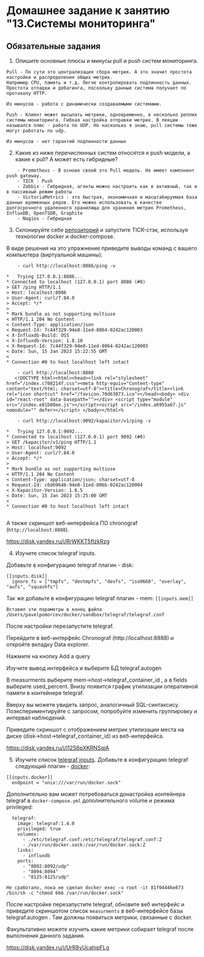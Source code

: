 # Домашнее задание к занятию "13.Системы мониторинга"

## Обязательные задания

1. Опишите основные плюсы и минусы pull и push систем мониторинга.
```
Pull - По сути это централизация сбора метрик. А это значит простота настройки и распределения общих метрик. 
Например CPU, память и т.д. Легче контролировать подлинность данных. Простота отладки и дебагинга, поскольку данные система получает по протоколу HTTP.

Из минусов - работа с динамически создаваемыми системами.

Push - Клиент может высылать метрики, одновременно, в несколько реплик системы мониторинга. Гибкая настройка отправки метрик. В лекции назывался плюс - работа по UDP. Но насколько я знаю, pull системы тоже могут работать по udp.

Из минусов - нет гарантий подлинности данных
```
2. Какие из ниже перечисленных систем относятся к push модели, а какие к pull? А может есть гибридные?
```
    - Prometheus - В основе своей это Pull модель. Но имеет компонент push gateway.
    - TICK - Push
    - Zabbix - Гибридная, агенты можно настроить как в активный, так и в пассивный режим работы
    - VictoriaMetrics - это быстрая, экономичная и масштабируемая база данных временных рядов. Его можно использовать в качестве долгосрочного удаленного хранилища для хранения метрик Prometheus, InfluxDB, OpenTSDB, Graphite
    - Nagios - Гибридная
```

3. Склонируйте себе [репозиторий](https://github.com/influxdata/sandbox/tree/master) и запустите TICK-стэк, 
используя технологии docker и docker-compose.

В виде решения на это упражнение приведите выводы команд с вашего компьютера (виртуальной машины):
```
    - curl http://localhost:8086/ping -v
    
*   Trying 127.0.0.1:8086...
* Connected to localhost (127.0.0.1) port 8086 (#0)
> GET /ping HTTP/1.1
> Host: localhost:8086
> User-Agent: curl/7.84.0
> Accept: */*
>
* Mark bundle as not supporting multiuse
< HTTP/1.1 204 No Content
< Content-Type: application/json
< Request-Id: 7c44f329-94e8-11ed-8064-0242ac120003
< X-Influxdb-Build: OSS
< X-Influxdb-Version: 1.8.10
< X-Request-Id: 7c44f329-94e8-11ed-8064-0242ac120003
< Date: Sun, 15 Jan 2023 15:22:55 GMT
<
* Connection #0 to host localhost left intact
```
```
    - curl http://localhost:8888
   <!DOCTYPE html><html><head><link rel="stylesheet" href="/index.c708214f.css"><meta http-equiv="Content-type" content="text/html; charset=utf-8"><title>Chronograf</title><link rel="icon shortcut" href="/favicon.70d63073.ico"></head><body> <div id="react-root" data-basepath=""></div> <script type="module" src="/index.e81b88ee.js"></script><script src="/index.a6955a67.js" nomodule="" defer></script> </body></html>%
```
```
    - curl http://localhost:9092/kapacitor/v1/ping -v
    
*   Trying 127.0.0.1:9092...
* Connected to localhost (127.0.0.1) port 9092 (#0)
> GET /kapacitor/v1/ping HTTP/1.1
> Host: localhost:9092
> User-Agent: curl/7.84.0
> Accept: */*
>
* Mark bundle as not supporting multiuse
< HTTP/1.1 204 No Content
< Content-Type: application/json; charset=utf-8
< Request-Id: c6d69646-94e8-11ed-806b-0242ac120004
< X-Kapacitor-Version: 1.6.5
< Date: Sun, 15 Jan 2023 15:25:00 GMT
<
* Connection #0 to host localhost left intact
    
```  

А также скриншот веб-интерфейса ПО chronograf (`http://localhost:8888`). 

https://disk.yandex.ru/i/RrWKKT5fIzkRzg

4. Изучите список telegraf inputs.

Добавьте в конфигурацию telegraf плагин - disk:
```
[[inputs.disk]]
  ignore_fs = ["tmpfs", "devtmpfs", "devfs", "iso9660", "overlay", "aufs", "squashfs"]
```
Так же добавьте в конфигурацию telegraf плагин - mem:
`[[inputs.mem]]`

`Вставил эти параметры в конец файла /Users/pavelpomorcev/docker/sandbox/telegraf/telegraf.conf`

После настройки перезапустите telegraf.

Перейдите в веб-интерфейс Chronograf (http://localhost:8888) и откройте вкладку Data explorer.

Нажмите на кнопку Add a query

Изучите вывод интерфейса и выберите БД telegraf.autogen

В measurments выберите mem->host->telegraf_container_id , а в fields выберите used_percent. Внизу появится график утилизации оперативной памяти в контейнере telegraf.

Вверху вы можете увидеть запрос, аналогичный SQL-синтаксису. Поэкспериментируйте с запросом, попробуйте изменить группировку и интервал наблюдений.

Приведите скриншот с отображением метрик утилизации места на диске (disk->host->telegraf_container_id) из веб-интерфейса.

https://disk.yandex.ru/i/l12S6pXKRNSqjA

5. Изучите список [telegraf inputs](https://github.com/influxdata/telegraf/tree/master/plugins/inputs). 
Добавьте в конфигурацию telegraf следующий плагин - [docker](https://github.com/influxdata/telegraf/tree/master/plugins/inputs/docker):
```
[[inputs.docker]]
  endpoint = "unix:///var/run/docker.sock"
```

Дополнительно вам может потребоваться донастройка контейнера telegraf в `docker-compose.yml` дополнительного volume и 
режима privileged:
```
  telegraf:
    image: telegraf:1.4.0
    privileged: true
    volumes:
      - ./etc/telegraf.conf:/etc/telegraf/telegraf.conf:Z
      - /var/run/docker.sock:/var/run/docker.sock:Z
    links:
      - influxdb
    ports:
      - "8092:8092/udp"
      - "8094:8094"
      - "8125:8125/udp"
```

`Не сработало, пока не сделал docker exec -u root -it 81f04446e873  /bin/sh -c "chmod 666 /var/run/docker.sock"`

После настройке перезапустите telegraf, обновите веб интерфейс и приведите скриншотом список `measurments` в 
веб-интерфейсе базы telegraf.autogen . Там должны появиться метрики, связанные с docker.

Факультативно можете изучить какие метрики собирает telegraf после выполнения данного задания.

https://disk.yandex.ru/i/UrR8yUcahipFLg



